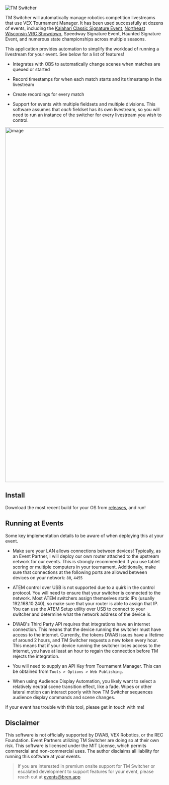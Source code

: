 ![TM Switcher](https://user-images.githubusercontent.com/8839926/194345784-558c3ab7-8e0b-4d5d-a789-0ef14376bb56.png)

TM Switcher will automatically manage robotics competition livestreams that use VEX Tournament Manager. It has been used successfully at dozens of events, including the [Kalahari Classic Signature Event](https://www.youtube.com/watch?v=Z_GiBfU6cU8), [Northeast Wisconsin VRC Showdown](https://www.youtube.com/watch?v=p9lWt9ZrTQw), Speedway Signature Event, Haunted Signature Event, and numerous state championships across multiple seasons.

This application provides automation to simplify the workload of running a livestream for your event. See below for a list of features!

- Integrates with OBS to automatically change scenes when matches are queued or started

- Record timestamps for when each match starts and its timestamp in the livestream

- Create recordings for every match

- Support for events with multiple fieldsets and multiple divisions. This software assumes that _each_ fieldset has its own livestream, so you will need to run an instance of the switcher for every livestream you wish to control.

<img width="1124" alt="image" src="https://github.com/brenapp/tm-switcher/assets/8839926/217ed739-fefb-4aa6-b24f-ace06457a8c7">

## Install

Download the most recent build for your OS from [releases](https://github.com/brenapp/tm-switcher/releases/), and run!

## Running at Events

Some key implementation details to be aware of when deploying this at your event.

- Make sure your LAN allows connections between devices! Typically, as an Event Partner, I will deploy our own router attached to the upstream network for our events. This is strongly recommended if you use tablet scoring or multiple computers in your tournament. Additionally, make sure that connections at the following ports are allowed between devices on your network: `80`, `4455`

- ATEM control over USB is not supported due to a quirk in the control protocol. You will need to ensure that your switcher is connected to the network. Most ATEM switchers assign themselves static IPs (usually 192.168.10.240), so make sure that your router is able to assign that IP. You can use the ATEM Setup utility over USB to connect to your switcher and determine what the network address of the device is.

- DWAB's Third Party API requires that integrations have an internet connection. This means that the
  device running the switcher must have access to the internet. Currently, the tokens DWAB issues
  have a lifetime of around 2 hours, and TM Switcher requests a new token every hour. This means
  that if your device running the switcher loses access to the internet, you have at least an hour
  to regain the connection before TM rejects the integration.

- You will need to supply an API Key from Tournament Manager. This can be obtained from `Tools > Options > Web Publishing`.

- When using Audience Display Automation, you likely want to select a relatively neutral scene transition effect, like a fade. Wipes or other lateral motion can interact poorly with how TM Switcher sequences audience display commands and scene changes. 

If your event has trouble with this tool, please get in touch with me!


## Disclaimer

This software is not officially supported by DWAB, VEX Robotics, or the REC Foundation. Event Partners utilizing TM Switcher are doing so at their own risk. This software is licensed under the MIT License, which permits commercial and non-commercial uses. The author disclaims all liability for running this software at your events.

> If you are interested in premium onsite support for TM Switcher or escalated development to support features for your event, please reach out at events@bren.app
